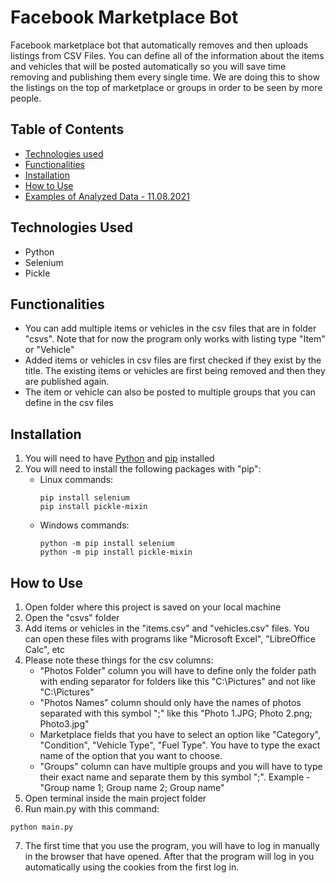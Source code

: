 # Facebook Marketplace Bot

Facebook marketplace bot that automatically removes and then uploads listings from CSV Files. You can define all of the information about the items and vehicles that will be posted automatically so you will save time removing and publishing them every single time. We are doing this to show the listings on the top of marketplace or groups in order to be seen by more people.

## Table of Contents
- [Technologies used](#technologies-used)
- [Functionalities](#functionalities)
- [Installation](#installation)
- [How to Use](#how-to-use)
- [Examples of Analyzed Data - 11.08.2021](#examples-of-analyzed-data-11082021)

## Technologies Used
- Python
- Selenium
- Pickle

## Functionalities
- You can add multiple items or vehicles in the csv files that are in folder "csvs". Note that for now the program only works with listing type "Item" or "Vehicle"
- Added items or vehicles in csv files are first checked if they exist by the title. The existing items or vehicles are first being removed and then they are published again.
- The item or vehicle can also be posted to multiple groups that you can define in the csv files

## Installation
1. You will need to have [Python](https://www.python.org/downloads/) and [pip](https://pip.pypa.io/en/stable/installation/) installed
2. You will need to install the following packages with "pip":
    - Linux commands:
      ```
      pip install selenium
      pip install pickle-mixin
      ```
    - Windows commands:
      ```
      python -m pip install selenium
      python -m pip install pickle-mixin
      ```

## How to Use
1. Open folder where this project is saved on your local machine
2. Open the "csvs" folder
3. Add items or vehicles in the "items.csv" and "vehicles.csv" files. You can open these files with programs like "Microsoft Excel", "LibreOffice Calc", etc
4. Please note these things for the csv columns:
	- "Photos Folder" column you will have to define only the folder path with ending separator for folders like this "C:\Pictures\" and not like "C:\Pictures"
	- "Photos Names" column should only have the names of photos separated with this symbol ";" like this "Photo 1.JPG; Photo 2.png; Photo3.jpg"
	- Marketplace fields that you have to select an option like "Category", "Condition", "Vehicle Type", "Fuel Type". You have to type the exact name of the option that you want to choose.
	- "Groups" column can have multiple groups and you will have to type their exact name and separate them by this symbol ";". Example - "Group name 1; Group name 2; Group name"
5. Open terminal inside the main project folder
6. Run main.py with this command:
  ```
  python main.py
  ```
7. The first time that you use the program, you will have to log in manually in the browser that have opened. After that the program will log in you automatically using the cookies from the first log in.

